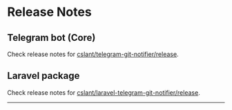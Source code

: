 # Release Notes


## Telegram bot (Core)

Check release notes for [cslant/telegram-git-notifier/release](https://github.com/cslant/telegram-git-notifier/releases).

## Laravel package

Check release notes for [cslant/laravel-telegram-git-notifier/release](https://github.com/cslant/laravel-telegram-git-notifier/releases).

---

